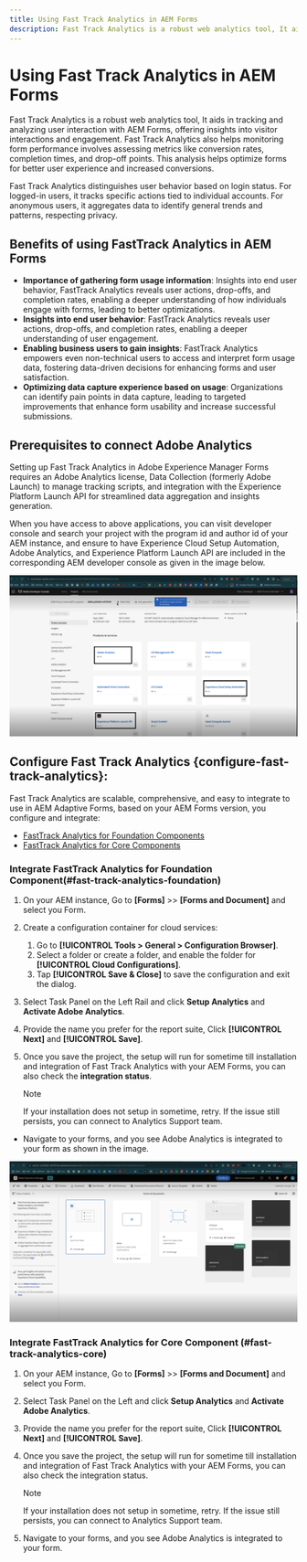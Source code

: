 ```yaml
---
title: Using Fast Track Analytics in AEM Forms
description: Fast Track Analytics is a robust web analytics tool, It aids in tracking and analyzing user interaction with AEM Forms, offering insights into visitor interactions and engagement.
---
```


# Using Fast Track Analytics in AEM Forms

Fast Track Analytics is a robust web analytics tool, It aids in tracking and analyzing user interaction with AEM Forms, offering insights into visitor interactions and engagement. Fast Track Analytics also helps monitoring form performance involves assessing metrics like conversion rates, completion times, and drop-off points. This analysis helps optimize forms for better user experience and increased conversions.

Fast Track Analytics distinguishes user behavior based on login status. For logged-in users, it tracks specific actions tied to individual accounts. For anonymous users, it aggregates data to identify general trends and patterns, respecting privacy.

## Benefits of using FastTrack Analytics in AEM Forms

* **Importance of gathering form usage information**: Insights into end user behavior, FastTrack Analytics reveals user actions, drop-offs, and completion rates, enabling a deeper understanding of how individuals engage with forms, leading to better optimizations.
* **Insights into end user behavior**: FastTrack Analytics reveals user actions, drop-offs, and completion rates, enabling a deeper understanding of user engagement.
* **Enabling business users to gain insights**: FastTrack Analytics empowers even non-technical users to access and interpret form usage data, fostering data-driven decisions for enhancing forms and user satisfaction.
* **Optimizing data capture experience based on usage**: Organizations can identify pain points in data capture, leading to targeted improvements that enhance form usability and increase successful submissions.

## Prerequisites to connect Adobe Analytics

Setting up Fast Track Analytics in Adobe Experience Manager Forms requires an Adobe Analytics license, Data Collection (formerly Adobe Launch) to manage tracking scripts, and integration with the Experience Platform Launch API for streamlined data aggregation and insights generation.

When you have access to above applications, you can visit developer console and search your project with the program id and author id of your AEM instance, and ensure to have Experience Cloud Setup Automation, Adobe Analytics, and Experience Platform Launch API are included in the corresponding AEM developer console as given in the image below.

![Prerequiste Forms Analytics Integration](assets/analytics-aem.png)

## Configure Fast Track Analytics {configure-fast-track-analytics}:

Fast Track Analytics are scalable, comprehensive, and easy to integrate to use in AEM Adaptive Forms, based on your AEM Forms version, you configure and integrate:

* [FastTrack Analytics for Foundation Components](#fast-track-analytics-foundation)
* [FastTrack Analytics for Core Components](#fast-track-analytics-core)

### Integrate FastTrack Analytics for Foundation Component(#fast-track-analytics-foundation)

1. On your AEM instance, Go to **[Forms]** >> **[Forms and Document]** and select you Form. 
1. Create a configuration container for cloud services:
    1. Go to **[!UICONTROL Tools > General > Configuration Browser]**.
    1. Select a folder or create a folder, and enable the folder for **[!UICONTROL Cloud Configurations]**.
    1. Tap **[!UICONTROL Save & Close]** to save the configuration and exit the dialog.
1. Select Task Panel on the Left Rail and click **Setup Analytics** and **Activate Adobe Analytics**.
1. Provide the name you prefer for the report suite, Click **[!UICONTROL Next]** and **[!UICONTROL Save]**.
1. Once you save the project, the setup will run for sometime till installation and integration of Fast Track Analytics with your AEM Forms, you can also check the **integration status**.

    >[!NOTE] 
    >
    >If your installation does not setup in sometime, retry. If the issue still persists, you can connect to Analytics Support team.

* Navigate to your forms, and you see Adobe Analytics is integrated to your form as shown in the image.

![Integrated AEM Analytics](assets/analytics-aem-integrated.png)

### Integrate FastTrack Analytics for Core Component (#fast-track-analytics-core)

1. On your AEM instance, Go to **[Forms]** >> **[Forms and Document]** and select you Form. 
1. Select Task Panel on the Left and click **Setup Analytics** and **Activate Adobe Analytics**.
1. Provide the name you prefer for the report suite, Click **[!UICONTROL Next]** and **[!UICONTROL Save]**.
1. Once you save the project, the setup will run for sometime till installation and integration of Fast Track Analytics with your AEM Forms, you can also check the integration status.

    >[!NOTE] 
    >
    >If your installation does not setup in sometime, retry. If the issue still persists, you can connect to Analytics Support team.

1. Navigate to your forms, and you see Adobe Analytics is integrated to your form.